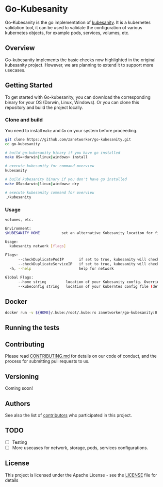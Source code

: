 # Go-Kubesanity

Go-Kubesanity is the go implementation of [kubesanity](https://github.com/brendandburns/kubesanity). It is a kubernetes validation tool, it can be used to validate the configuration of various kubernetes objects, for example pods, services, volumes, etc.

## Overview

Go-kubesanity implements the basic checks now highlighted in the original kubesanity project. However, we are planning to extend it to support more usecases. 



## Getting Started

To get started with Go-kubesanity, you can download the corresponding binary for your OS (Darwin, Linux, Windows). Or you can clone this repository and build the project locally.

### Clone and build

You need to install `make` and `Go` on your system before proceeding.

```bash
git clone https://github.com/zanetworker/go-kubesanity.git
cd go-kubesanity

# build go-kubesanity binary if you have go installed
make OS=<darwin|linux|windows> install

# execute kubesanity for command overview
kubesanity

# build kubesanity binary if you don't have go installed
make OS=<darwin|linux|windows> dry

# execute kubesanity command for overview
./kubesanity
```

### Usage

```bash
volumes, etc.

Environment:
$KUBESANITY_HOME          set an alternative Kubesanity location for files. By default, these are stored in ~/.kubesanity

Usage:
  kubesanity network [flags]

Flags:
      --checkDuplicatePodIP       if set to true, kubesanity will check for duplicate Pod IPs in all namespaces
      --checkDuplicateServiceIP   if set to true, kubesanity will check for duplicate Service IPs in all namespaces
  -h, --help                      help for network

Global Flags:
      --home string         location of your Kubesanity config. Overrides $KUBESANITY_HOME (default "/Users/user_name/.kubesanity")
      --kubeconfig string   location of your kuberntes config file (default "/Users/user_name/.kube/config")
```

## Docker

```bash
docker run -v ${HOME}/.kube:/root/.kube:ro zanetworker/go-kubesanity:0.1.0
```

## Running the tests

## Contributing

<!-- [CONTRIBUTING.md](https://gist.github.com/PurpleBooth/b24679402957c63ec426) -->
Please read [CONTRIBUTING.md](CONTRIBUTING.md) for details on our code of conduct, and the process for submitting pull requests to us.

## Versioning

Coming soon!

<!-- We use [SemVer](http://semver.org/) for versioning. For the versions available, see the [tags on this repository](https://github.com/your/project/tags).  -->

## Authors

See also the list of [contributors](https://github.com/zanetworker/go-kubesanity/graphs/contributors) who participated in this project.

## TODO

- [ ] Testing
- [ ] More usecases for network, storage, pods, services configurations. 

## License

This project is licensed under the Apache License - see the [LICENSE](LICENSE) file for details
